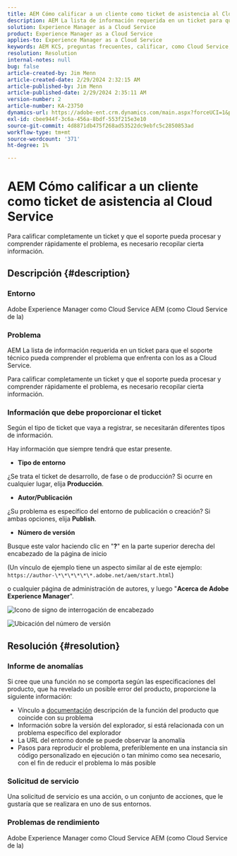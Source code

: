 ```yaml
---
title: AEM Cómo calificar a un cliente como ticket de asistencia al Cloud Service
description: AEM La lista de información requerida en un ticket para que el soporte técnico pueda comprender el problema que enfrenta con los as a Cloud Service.
solution: Experience Manager as a Cloud Service
product: Experience Manager as a Cloud Service
applies-to: Experience Manager as a Cloud Service
keywords: AEM KCS, preguntas frecuentes, calificar, como Cloud Service, Adobe Experience Manager como Cloud Service, ticket de asistencia
resolution: Resolution
internal-notes: null
bug: false
article-created-by: Jim Menn
article-created-date: 2/29/2024 2:32:15 AM
article-published-by: Jim Menn
article-published-date: 2/29/2024 2:35:11 AM
version-number: 2
article-number: KA-23750
dynamics-url: https://adobe-ent.crm.dynamics.com/main.aspx?forceUCI=1&pagetype=entityrecord&etn=knowledgearticle&id=38c40abe-aad6-ee11-9079-6045bd006268
exl-id: cbee944f-3c6a-456a-8bdf-553f215e3e10
source-git-commit: 4d8871db475f268ad53522dc9ebfc5c2850853ad
workflow-type: tm+mt
source-wordcount: '371'
ht-degree: 1%

---
```


# AEM Cómo calificar a un cliente como ticket de asistencia al Cloud Service


Para calificar completamente un ticket y que el soporte pueda procesar y comprender rápidamente el problema, es necesario recopilar cierta información.

## Descripción {#description}


### Entorno

Adobe Experience Manager como Cloud Service AEM (como Cloud Service de la)

### Problema

AEM La lista de información requerida en un ticket para que el soporte técnico pueda comprender el problema que enfrenta con los as a Cloud Service.

Para calificar completamente un ticket y que el soporte pueda procesar y comprender rápidamente el problema, es necesario recopilar cierta información.

### Información que debe proporcionar el ticket

Según el tipo de ticket que vaya a registrar, se necesitarán diferentes tipos de información.

Hay información que siempre tendrá que estar presente.

- <b>Tipo de entorno</b>


¿Se trata el ticket de desarrollo, de fase o de producción? Si ocurre en cualquier lugar, elija <b>Producción</b>.

- <b>Autor/Publicación</b>


¿Su problema es específico del entorno de publicación o creación? Si ambas opciones, elija <b>Publish</b>.

- <b>Número de versión</b>


Busque este valor haciendo clic en &quot;<b>?</b>&quot; en la parte superior derecha del encabezado de la página de inicio

(Un vínculo de ejemplo tiene un aspecto similar al de este ejemplo: `https://author-\*\*\*\*\*\*.adobe.net/aem/start.html`)

o cualquier página de administración de autores, y luego &quot;<b>Acerca de Adobe Experience Manager</b>&quot;.

![Icono de signo de interrogación de encabezado](https://helpx.adobe.com/content/dam/help/en/experience-manager/kb/how-to-fully-qualify-an-AEM-as-a-cloud-service-ticket/jcr_content/main-pars/image/question_mark_topheader.jpg.img.jpg)

![Ubicación del número de versión](https://helpx.adobe.com/content/dam/help/en/experience-manager/kb/how-to-fully-qualify-an-AEM-as-a-cloud-service-ticket/jcr_content/main-pars/image_23429537/release_number.jpg.img.jpg)

## Resolución {#resolution}


### Informe de anomalías

Si cree que una función no se comporta según las especificaciones del producto, que ha revelado un posible error del producto, proporcione la siguiente información:

- Vínculo a [documentación](https://experienceleague.adobe.com/docs/?lang=es) descripción de la función del producto que coincide con su problema
- Información sobre la versión del explorador, si está relacionada con un problema específico del explorador
- La URL del entorno donde se puede observar la anomalía
- Pasos para reproducir el problema, preferiblemente en una instancia sin código personalizado en ejecución o tan mínimo como sea necesario, con el fin de reducir el problema lo más posible

### Solicitud de servicio

Una solicitud de servicio es una acción, o un conjunto de acciones, que le gustaría que se realizara en uno de sus entornos.

### Problemas de rendimiento

Adobe Experience Manager como Cloud Service AEM (como Cloud Service de la)
